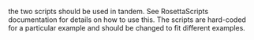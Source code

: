 the two scripts should be used in tandem. See RosettaScripts documentation for details on how to use this. The scripts are hard-coded for a particular example and should be changed to fit different examples.
